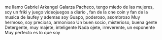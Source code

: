 me llamo Gabriel
Arkangel Galarza Pacheco, tengo miedo de las mujeres, soy un friki y juego videojuegos a diario
, fan de la one coin y fan de la musica de laufey y ademas soy Guapo, poderoso, asombroso
Muy hermoso, soy precioso, armonioso
Un buen socio, misterioso, buena gente
Detergente, muy majete, inteligente
Nada ojete, irreverente, un exponente
Muy perfecto es lo que soy
